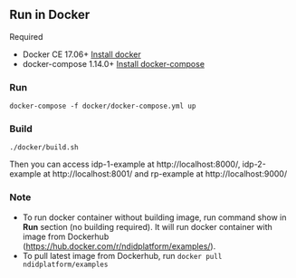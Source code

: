 ## Run in Docker
Required
- Docker CE 17.06+ [Install docker](https://docs.docker.com/install/)
- docker-compose 1.14.0+ [Install docker-compose](https://docs.docker.com/compose/install/)

### Run

```
docker-compose -f docker/docker-compose.yml up
```

### Build

```
./docker/build.sh
```

Then you can access idp-1-example at http://localhost:8000/, idp-2-example at http://localhost:8001/ 
and rp-example at http://localhost:9000/

### Note

* To run docker container without building image, run command show in **Run** section (no building required). It will run docker container with image from Dockerhub (https://hub.docker.com/r/ndidplatform/examples/).
* To pull latest image from Dockerhub, run `docker pull ndidplatform/examples`

